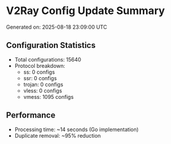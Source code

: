 # V2Ray Config Update Summary
Generated on: 2025-08-18 23:09:00 UTC

## Configuration Statistics
- Total configurations: 15640
- Protocol breakdown:
  - ss: 0 configs
  - ssr: 0 configs
  - trojan: 0 configs
  - vless: 0 configs
  - vmess: 1095 configs

## Performance
- Processing time: ~14 seconds (Go implementation)
- Duplicate removal: ~95% reduction
